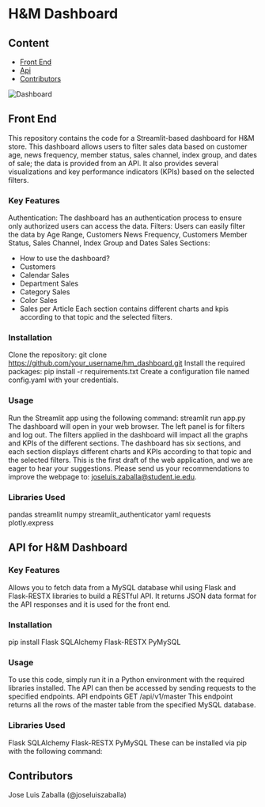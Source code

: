 # H&M Dashboard 

## Content
* [Front End](#front)
* [Api](#api)
* [Contributors](#contributors)

<img src="https://github.com/JoseLuisZaballa/dashboard/image.png" title="Dashboard">


## <a name='front'></a>**Front End**
This repository contains the code for a Streamlit-based dashboard for H&M store. This dashboard allows users to filter sales data based on customer age, news frequency, member status, sales channel, index group, and dates of sale; the data is provided from an API. It also provides several visualizations and key performance indicators (KPIs) based on the selected filters.

### Key Features
Authentication: The dashboard has an authentication process to ensure only authorized users can access the data.
Filters: Users can easily filter the data by Age Range, Customers News Frequency, Customers Member Status, Sales Channel, Index Group and Dates Sales
Sections:
* How to use the dashboard?
* Customers
* Calendar Sales
* Department Sales
* Category Sales
* Color Sales
* Sales per Article
Each section contains different charts and kpis according to that topic and the selected filters.

### Installation
Clone the repository: git clone https://github.com/your_username/hm_dashboard.git
Install the required packages: pip install -r requirements.txt
Create a configuration file named config.yaml with your credentials.

### Usage
Run the Streamlit app using the following command: streamlit run app.py
The dashboard will open in your web browser.
The left panel is for filters and log out. The filters applied in the dashboard will impact all the graphs and KPIs of the different sections.
The dashboard has six sections, and each section displays different charts and KPIs according to that topic and the selected filters.
This is the first draft of the web application, and we are eager to hear your suggestions. Please send us your recommendations to improve the webpage to: joseluis.zaballa@student.ie.edu.

### Libraries Used
pandas
streamlit
numpy
streamlit_authenticator
yaml
requests
plotly.express

## <a name='api'></a>**API for H&M Dashboard**
### Key Features
Allows you to fetch data from a MySQL database whil using Flask and Flask-RESTX libraries to build a RESTful API. It returns JSON data format for the API responses and it is used for the front end.

### Installation
pip install Flask SQLAlchemy Flask-RESTX PyMySQL

### Usage
To use this code, simply run it in a Python environment with the required libraries installed. The API can then be accessed by sending requests to the specified endpoints.
API endpoints
GET /api/v1/master
This endpoint returns all the rows of the master table from the specified MySQL database.

### Libraries Used
Flask
SQLAlchemy
Flask-RESTX
PyMySQL
These can be installed via pip with the following command:

## <a name='contributors'></a>**Contributors**
Jose Luis Zaballa (@joseluiszaballa)